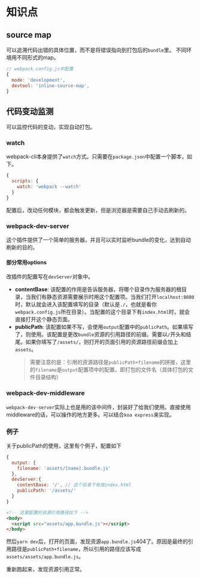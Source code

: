# 知识点

## source map
可以追溯代码出错的具体位置，而不是将错误指向到打包后的`bundle`里。
不同环境用不同形式的map。
```js
// webpack.config.js中配置
{
  mode: 'development',
  devtool: 'inline-source-map',
}
```

## 代码变动监测
可以监控代码的变动，实现自动打包。

### watch
webpack-cli本身提供了`watch`方式。只需要在`package.json`中配置一个脚本，如下。
```js
{
  scripts: {
    watch: 'webpack --watch'
  }
}
```
配置后，改动任何模块，都会触发更新，但是浏览器是需要自己手动去刷新的。

### webpack-dev-server
这个插件提供了一个简单的服务器，并且可以实时监听bundle的变化，达到自动刷新的目的。

#### 部分常用options
改插件的配置写在`devServer`对象中。
- **contentBase**: 该配置的作用是告诉服务器，将哪个目录作为服务器的根目录，当我们有静态资源需要展示时用这个配置项。当我们打开`localhost:8080`时，默认就会进入该配置填写的目录（默认是`./`，也就是看你`webpack.config.js`所在目录）。当配置的这个目录下有`index.html`时，就会直接打开这个静态页面。
- **publicPath**: 该配置如果不写，会使用`output`配置中的`publicPath`。如果填写了，则使用。该配置是更改`bundle`资源的引用路径的前缀。需要以`/`开头和结尾。如果你填写了`/assets/`，则打开的页面引用的资源路径前缀会加上`assets`。
  > 需要注意的是：引用的资源路径是`publicPath+filename`的拼接，这里的`filename`是`output`配置项中的配置，即打包的文件名（具体打包的文件目录结构）

### webpack-dev-middleware
`webpack-dev-server`实际上也是用的该中间件，封装好了给我们使用。直接使用middleware的话，可以操作的地方更多。可以结合`koa express`来实现。

### 例子
关于publicPath的使用，这里有个例子，配置如下
```js
{
  output: {
    filename: 'assets/[name].bundle.js'
  },
  devServer:{
    contentBase: '/', // 这个目录下有放index.html
    publicPath: '/assets/'
  }
}
```

```html
<!-- 这里配置的资源引用路径如下 -->
<body>
  <script src="assets/app.bundle.js"></script>
</body>
```
然后`yarn dev`后，打开的页面，发现资源`app.bundle.js`404了。原因是最终的引用路径是`publicPath+filename`，所以引用的路径应该写成`assets/assets/app.bundle.js`。

重新跑起来，发现资源引用正常。